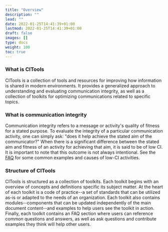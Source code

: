 ```yaml
---
title: "Overview"
description: ""
lead: ""
date: 2022-01-25T14:41:39+01:00
lastmod: 2022-01-25T14:41:39+01:00
draft: false
images: []
type: docs
weight: 100
toc: true
---
```


### What is CITools
CITools is a collection of tools and resources for improving how information is shared in modern environments. It provides a generalized approach to understanding and evaluating communication integrity, as well as a collection of toolkits for optimizing communications related to specific topics.

### What is communication integrity
Communication integrity refers to a message or activity's quality of fitness for a stated purpose. To evaluate the integrity of a particular communication activity, one can simply ask: "does it help achieve the stated aim of the communicator?" When there is a significant difference between the stated aim and fitness of an activity for achieving that aim, it is said to be of low CI. It is important to note that this outcome is not always intentional. See the [FAQ](/about/faq) for some common examples and causes of low-CI activities.

### Structure of CITools
CITools is structured as a collection of toolkits. Each toolkit begins with an overview of concepts and definitions specific its subject matter. At the heart of each toolkit is a code of practice--a set of standards that can be utilized as-is or adapted to the needs of an organization. Each toolkit also contains modules--components that can be updated independently of the main document content--and examples to help users see the toolkit in action. Finally, each toolkit contains an FAQ section where users can reference common questions and answers, as well as ask questions and contribute examples they think will help other users.

